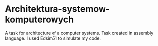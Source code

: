# Architektura-systemow-komputerowych

A task for architecture of a computer systems. Task created in assembly language. I used Edsim51 to simulate my code.
